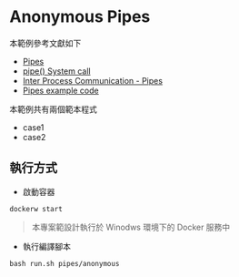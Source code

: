 # Anonymous Pipes

本範例參考文獻如下

+ [Pipes](http://www2.cs.uregina.ca/~hamilton/courses/330/notes/unix/pipes/pipes.html)
+ [pipe() System call](https://www.geeksforgeeks.org/pipe-system-call/)
+ [Inter Process Communication - Pipes](https://www.tutorialspoint.com/inter_process_communication/inter_process_communication_pipes.htm)
+ [Pipes example code](https://condor.depaul.edu/dmumaugh/readings/handouts/CSC343/examples/pipes.c)

本範例共有兩個範本程式

+ case1
+ case2

## 執行方式

+ 啟動容器

```
dockerw start
```
> 本專案範設計執行於 Winodws 環境下的 Docker 服務中

+ 執行編譯腳本

```
bash run.sh pipes/anonymous
```
